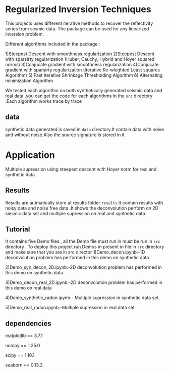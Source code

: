 
# Regularized  Inversion Techniques

This projects uses different iterative methods to recover the reflectivity series from sesmic data. The package can be used for any linearized inversion problem.

Different algorithms included in the package :

1)Steepest Descent with smoothness regularization
2)Steepest Descent with sparsirty regularization (Huber, Cauchy, Hybrid and Hoyer squared norms)
3)Conjucate gradient with smoothness regularization
4)Conjucate gradient with sparsirty regularization (Iterative Re-wieghted Least squares Algorithm)
5) Fast Iterative Shrinkage Thresholding Algorithm
6) Alternating minimization Algorithm


We tested each algorithm  on  both synthetically  generated seismic data and real data .you  can get the code for each algorithms  in the `src` directory .Each algorithm works trace by trace 

## data
synthetic data generated is saved in   `data` directory.It contain data with noise and without noise.Also the source signature is stored in it 
# Application
Multiple supression using steepest descent with Hoyer norm for real and synthetic data  
## Results
Results are autmatically  store at results folder `results`.It contain results with noisy data and noise free data .It shows the deconvolution perform on 2D siesmic data set and multiple supression on real and synthetic data 

## Tutorial 
It contains five Demo files , all the Demo file must run in  must be run in `src` directory .
To deploy this project run Demos in present in   file in `src` directory  and make sure that you are in src director
1)Demo_decon.ipynb:-1D deconvolution problem has performed in this demo on synthetic data

2)Demo_syn_decon_2D.ipynb:-2D deconvolution problem has performed in this demo on synthetic data

3)Demo_decon_real_2D.ipynb:-2D deconvolution problem has performed in this demo on real data

4)Demo_synthetic_radon.ipynb:- Multiple supression in synthetic data set 

5)Demo_real_radon.ipynb:-Multiple supression in real data set 


## dependencies 
matplotlib      ==          3.7.1

numpy           ==          1.25.0

scipy           ==          1.10.1

seaborn         ==          0.13.2
